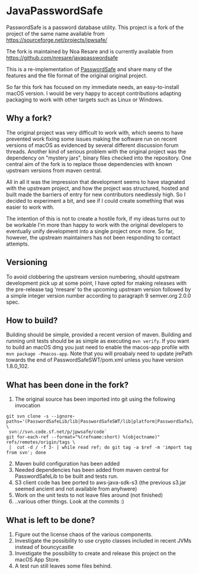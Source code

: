 # JavaPasswordSafe

PasswordSafe is a password database utility. This project is a fork of the project of the same name 
available from https://sourceforge.net/projects/jpwsafe/

The fork is maintained by Noa Resare and is currently available from 
https://github.com/nresare/javapasswordsafe

This is a re-implementation of [PasswordSafe](https://pwsafe.org) and share many of the features 
and the file format of the original original project.

So far this fork has focused on my immediate needs, an easy-to-install macOS version. I would
be very happy to accept contributions adapting packaging to work with other targets such as Linux
or Windows.

## Why a fork?

The original project was very difficult to work with, which seems to have prevented work fixing
some issues making the software run on recent versions of macOS as evidenced by several
different discussion forum threads. Another kind of serious problem with the original project was
the dependency on "mystery jars", binary files checked into the repository. One central aim of
the fork is to replace those dependencies with known upstream versions from maven central.

All in all it was the impression that development seems to have stagnated with the upstream project,
and how the project was structured, hosted and built made the barriers of entry for new contributors
needlessly high. So I decided to experiment a bit, and see if I could create something that was
easier to work with.

The intention of this is not to create a hostile fork, if my ideas turns out to be workable I'm more
than happy to work with the original developers to eventually unify development into a single
project once more. So far, however, the upstream maintainers has not been responding to contact
attempts.

## Versioning

To avoid clobbering the upstream version numbering, should upstream development pick up at some
point, I have opted for making releases with the pre-release tag 'nresare' to the upcoming upstream
version followed by a simple integer version number according to paragraph 9 semver.org 2.0.0 spec.

## How to build?

Building should be simple, provided a recent version of maven. Building and running unit tests
should be as simple as executing `mvn verify`. If you want to build an macOS dmg you just need to
enable the macos-app profile with `mvn package -Pmacos-app`. Note that you will proabaly need to
update jrePath towards the end of PasswordSafeSWT/pom.xml unless you have version 1.8.0_102.

## What has been done in the fork?

1. The original source has been imported into git using the following invocation 
```shell
git svn clone -s --ignore-paths='(PasswordSafeLib/lib|PasswordSafeSWT/lib|platform|PasswordSafeJ/)' \
 svn://svn.code.sf.net/p/jpwsafe/code`
git for-each-ref --format="%(refname:short) %(objectname)" refs/remotes/origin/tags \
 |  cut -d / -f 3- | while read ref; do git tag -a $ref -m 'import tag from svn'; done

```
2. Maven build configuration has been added
3. Needed dependencies has been added from maven central for PasswordSafeLib to be built and tests
   run.
4. S3 client code has bee ported to aws-java-sdk-s3 (the previous s3.jar seemed ancient and not
   available from anyhwere)
5. Work on the unit tests to not leave files around (not finished)
6. ..various other things. Look at the commits :)

## What is left to be done?

1. Figure out the license chaos of the various components.
2. Investigate the possibility to use crypto classes included in recent JVMs instead of bouncycastle
3. Investigate the possibility to create and release this project on the macOS App Store.
4. A test run still leaves some files behind.

